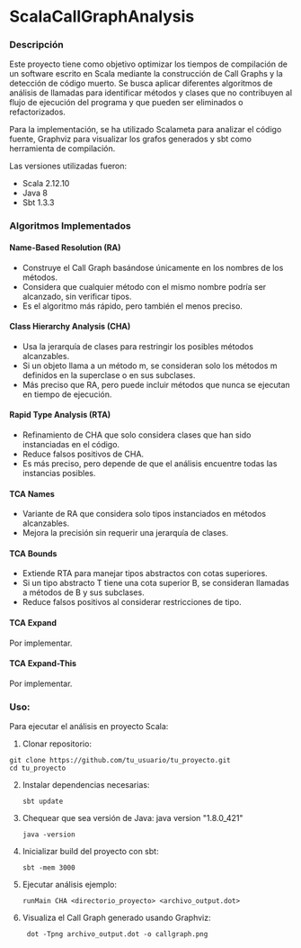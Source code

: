 # ScalaCallGraphAnalysis

### Descripción
Este proyecto tiene como objetivo optimizar los tiempos de compilación de un software escrito en Scala mediante la construcción de Call Graphs y la detección de código muerto. Se busca aplicar diferentes algoritmos de análisis de llamadas para identificar métodos y clases que no contribuyen al flujo de ejecución del programa y que pueden ser eliminados o refactorizados.

Para la implementación, se ha utilizado Scalameta para analizar el código fuente, Graphviz para visualizar los grafos generados y sbt como herramienta de compilación. 

Las versiones utilizadas fueron:
* Scala 2.12.10
* Java 8
* Sbt 1.3.3 

### Algoritmos Implementados

#### Name-Based Resolution (RA)

* Construye el Call Graph basándose únicamente en los nombres de los métodos.
* Considera que cualquier método con el mismo nombre podría ser alcanzado, sin verificar tipos.
* Es el algoritmo más rápido, pero también el menos preciso.

####  Class Hierarchy Analysis (CHA)

* Usa la jerarquía de clases para restringir los posibles métodos alcanzables.
*  Si un objeto llama a un método m, se consideran solo los métodos m definidos en la superclase o en sus subclases.
*  Más preciso que RA, pero puede incluir métodos que nunca se ejecutan en tiempo de ejecución.

#### Rapid Type Analysis (RTA)

* Refinamiento de CHA que solo considera clases que han sido instanciadas en el código.
*  Reduce falsos positivos de CHA.
* Es más preciso, pero depende de que el análisis encuentre todas las instancias posibles.

####  TCA Names

* Variante de RA que considera solo tipos instanciados en métodos alcanzables.
* Mejora la precisión sin requerir una jerarquía de clases.

####  TCA Bounds

* Extiende RTA para manejar tipos abstractos con cotas superiores.
* Si un tipo abstracto T tiene una cota superior B, se consideran llamadas a métodos de B y sus subclases.
* Reduce falsos positivos al considerar restricciones de tipo.

####  TCA Expand

Por implementar.

#### TCA Expand-This

Por implementar.

### Uso:

Para ejecutar el análisis en proyecto Scala:

  1. Clonar repositorio:

    git clone https://github.com/tu_usuario/tu_proyecto.git
    cd tu_proyecto

2. Instalar dependencias necesarias:
  
       sbt update
   
4. Chequear que sea versión de Java: java version "1.8.0_421"

       java -version

5. Inicializar build del proyecto con sbt:
   
       sbt -mem 3000

6. Ejecutar análisis ejemplo:

       runMain CHA <directorio_proyecto> <archivo_output.dot>

7. Visualiza el Call Graph generado usando Graphviz:

        dot -Tpng archivo_output.dot -o callgraph.png
